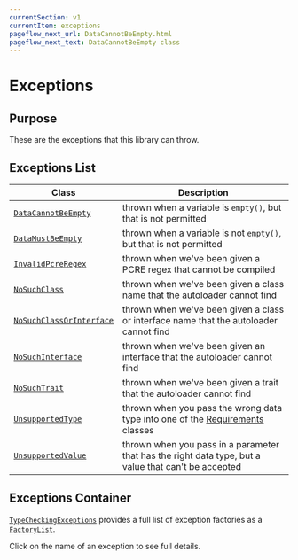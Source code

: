 ```yaml
---
currentSection: v1
currentItem: exceptions
pageflow_next_url: DataCannotBeEmpty.html
pageflow_next_text: DataCannotBeEmpty class
---
```


# Exceptions

## Purpose

These are the exceptions that this library can throw.

## Exceptions List

Class | Description
------|------------
[`DataCannotBeEmpty`](DataCannotBeEmpty.html) | thrown when a variable is `empty()`, but that is not permitted
[`DataMustBeEmpty`](DataMustBeEmpty.html) | thrown when a variable is not `empty()`, but that is not permitted
[`InvalidPcreRegex`](InvalidPcreRegex.html) | thrown when we've been given a PCRE regex that cannot be compiled
[`NoSuchClass`](NoSuchClass.html) | thrown when we've been given a class name that the autoloader cannot find
[`NoSuchClassOrInterface`](NoSuchClassOrInterface.html) | thrown when we've been given a class or interface name that the autoloader cannot find
[`NoSuchInterface`](NoSuchInterface.html) | thrown when we've been given an interface that the autoloader cannot find
[`NoSuchTrait`](NoSuchTrait.html) | thrown when we've been given a trait that the autoloader cannot find
[`UnsupportedType`](UnsupportedType.html) | thrown when you pass the wrong data type into one of the [Requirements](../Requirements/index.html) classes
[`UnsupportedValue`](UnsupportedValue.html) | thrown when you pass in a parameter that has the right data type, but a value that can't be accepted

## Exceptions Container

[`TypeCheckingExceptions`](TypeCheckingExceptions.html) provides a full list of exception factories as a [`FactoryList`](http://ganbarodigital.github.io/php-mv-di-containers/V1/Interfaces/FactoryList.html).

Click on the name of an exception to see full details.
